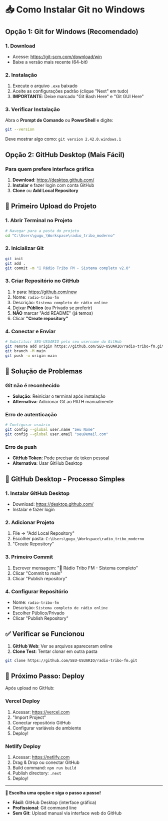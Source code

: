 # 📥 Como Instalar Git no Windows

## Opção 1: Git for Windows (Recomendado)

### 1. Download
- Acesse: https://git-scm.com/download/win
- Baixe a versão mais recente (64-bit)

### 2. Instalação
1. Execute o arquivo `.exe` baixado
2. Aceite as configurações padrão (clique "Next" em tudo)
3. **IMPORTANTE**: Deixe marcado "Git Bash Here" e "Git GUI Here"

### 3. Verificar Instalação
Abra o **Prompt de Comando** ou **PowerShell** e digite:
```bash
git --version
```

Deve mostrar algo como: `git version 2.42.0.windows.1`

## Opção 2: GitHub Desktop (Mais Fácil)

### Para quem prefere interface gráfica

1. **Download**: https://desktop.github.com/
2. **Instalar** e fazer login com conta GitHub
3. **Clone** ou **Add Local Repository**

## 🚀 Primeiro Upload do Projeto

### 1. Abrir Terminal no Projeto
```bash
# Navegar para a pasta do projeto
cd "C:\Users\gugu_\Workspace\radio_tribo_moderno"
```

### 2. Inicializar Git
```bash
git init
git add .
git commit -m "🎵 Rádio Tribo FM - Sistema completo v2.0"
```

### 3. Criar Repositório no GitHub
1. Ir para: https://github.com/new
2. Nome: `radio-tribo-fm`
3. Descrição: `Sistema completo de rádio online`
4. Deixar **Público** (ou Privado se preferir)
5. **NÃO** marcar "Add README" (já temos)
6. Clicar **"Create repository"**

### 4. Conectar e Enviar
```bash
# Substituir SEU-USUARIO pelo seu username do GitHub
git remote add origin https://github.com/SEU-USUARIO/radio-tribo-fm.git
git branch -M main
git push -u origin main
```

## 🔧 Solução de Problemas

### Git não é reconhecido
- **Solução**: Reiniciar o terminal após instalação
- **Alternativa**: Adicionar Git ao PATH manualmente

### Erro de autenticação
```bash
# Configurar usuário
git config --global user.name "Seu Nome"
git config --global user.email "seu@email.com"
```

### Erro de push
- **GitHub Token**: Pode precisar de token pessoal
- **Alternativa**: Usar GitHub Desktop

## 📱 GitHub Desktop - Processo Simples

### 1. Instalar GitHub Desktop
- Download: https://desktop.github.com/
- Instalar e fazer login

### 2. Adicionar Projeto
1. File → "Add Local Repository"
2. Escolher pasta: `C:\Users\gugu_\Workspace\radio_tribo_moderno`
3. "Create Repository"

### 3. Primeiro Commit
1. Escrever mensagem: "🎵 Rádio Tribo FM - Sistema completo"
2. Clicar "Commit to main"
3. Clicar "Publish repository"

### 4. Configurar Repositório
- Nome: `radio-tribo-fm`
- Descrição: `Sistema completo de rádio online`
- Escolher Público/Privado
- Clicar "Publish Repository"

## ✅ Verificar se Funcionou

1. **GitHub Web**: Ver se arquivos apareceram online
2. **Clone Test**: Tentar clonar em outra pasta
```bash
git clone https://github.com/SEU-USUARIO/radio-tribo-fm.git
```

## 🚀 Próximo Passo: Deploy

Após upload no GitHub:

### Vercel Deploy
1. Acessar: https://vercel.com
2. "Import Project"
3. Conectar repositório GitHub
4. Configurar variáveis de ambiente
5. Deploy!

### Netlify Deploy
1. Acessar: https://netlify.com
2. Drag & Drop ou conectar GitHub
3. Build command: `npm run build`
4. Publish directory: `.next`
5. Deploy!

---

**🎯 Escolha uma opção e siga o passo a passo!**

- **Fácil**: GitHub Desktop (interface gráfica)
- **Profissional**: Git command line
- **Sem Git**: Upload manual via interface web do GitHub